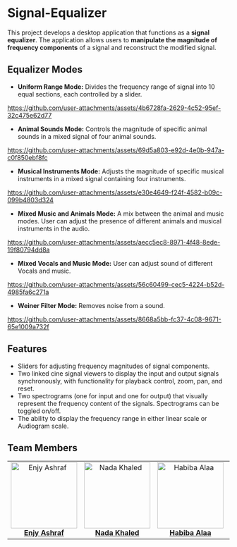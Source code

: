 # Signal-Equalizer
This project develops a desktop application that functions as a **signal equalizer**. The application allows users to **manipulate the magnitude of frequency components** of a signal and reconstruct the modified signal. 

## Equalizer Modes

*   **Uniform Range Mode:** Divides the frequency range of signal into 10 equal sections, each controlled by a slider.
  
https://github.com/user-attachments/assets/4b6728fa-2629-4c52-95ef-32c475e62d77
  
*   **Animal Sounds Mode:** Controls the magnitude of specific animal sounds in a mixed signal of four animal sounds.
  
https://github.com/user-attachments/assets/69d5a803-e92d-4e0b-947a-c0f850ebf8fc
  
*   **Musical Instruments Mode:**  Adjusts the magnitude of specific musical instruments in a mixed signal containing four instruments.
    
https://github.com/user-attachments/assets/e30e4649-f24f-4582-b09c-099b4803d324
  
*   **Mixed Music and Animals Mode:**  A mix between the animal and music modes. User can adjust the presence of different animals and musical instruments in the audio.

https://github.com/user-attachments/assets/aecc5ec8-8971-4f48-8ede-19f80794dd8a
*  **Mixed Vocals and Music Mode:** User can adjust sound of different Vocals and music.

https://github.com/user-attachments/assets/56c60499-cec5-4224-b52d-4985fa6c271a

*   **Weiner Filter Mode:** Removes noise from a sound.

https://github.com/user-attachments/assets/8668a5bb-fc37-4c08-9671-65e1009a732f

## Features

*   Sliders for adjusting frequency magnitudes of signal components.
*   Two linked cine signal viewers to display the input and output signals synchronously, with functionality for playback control, zoom, pan, and reset. 
*   Two spectrograms (one for input and one for output) that visually represent the frequency content of the signals. Spectrograms can be toggled on/off.
*   The ability to display the frequency range in either linear scale or Audiogram scale.

## Team Members
<div align="center">
  <table style="border-collapse: collapse; border: none;">
    <tr>
      <td align="center" style="border: none;">
        <img src="https://github.com/user-attachments/assets/e8713727-6257-4c16-b9bd-8f6cb509cf1c" alt="Enjy Ashraf" width="150" height="150"><br>
        <a href="https://github.com/enjyashraf18"><b>Enjy Ashraf</b></a>
      </td>
      <td align="center" style="border: none;">
        <img src="https://github.com/user-attachments/assets/5de3e403-7fce-4000-95d2-e9f07e0d78cf" alt="Nada Khaled" width="150" height="150"><br>
        <a href="https://github.com/NadaKhaled157"><b>Nada Khaled</b></a>
      </td>
      <td align="center" style="border: none;">
        <img src="https://github.com/user-attachments/assets/4b1f5180-2250-49ae-869f-4d00fb89447a" alt="Habiba Alaa" width="150" height="150"><br>
        <a href="https://github.com/habibaalaa123"><b>Habiba Alaa</b></a>
      </td>
      <td align="center" style="border: none;">
        <img src="https://github.com/user-attachments/assets/567fd220-acc8-4094-bfe0-5939a0048ca9" alt="Shahd Ahmed" width="150" height="150"><br>
        <a href="https://github.com/Shahd-A-Mahmoud"><b>Shahd Ahmed</b></a>
      </td>
    </tr>
  </table>
</div>
